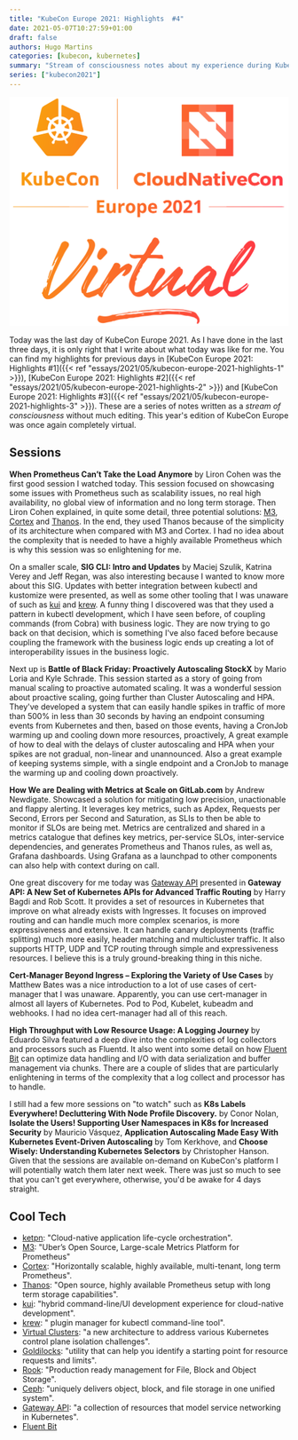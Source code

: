```yaml
---
title: "KubeCon Europe 2021: Highlights  #4"
date: 2021-05-07T10:27:59+01:00
draft: false
authors: Hugo Martins
categories: [kubecon, kubernetes]
summary: "Stream of consciousness notes about my experience during KubeCon Europe 2021 and cool things I've learned or enjoyed."
series: ["kubecon2021"]
---
```


![kubecon-logo](https://raw.githubusercontent.com/cncf/artwork/master/other/kubecon-cloudnativecon/2021-eu-virtual/color/kubecon-eu-2021-color.png)

Today was the last day of KubeCon Europe 2021. As I have done in the last three days, it is only right that I write about what today was like for me. You can find my highlights for previous days in [KubeCon Europe 2021: Highlights #1]({{< ref "essays/2021/05/kubecon-europe-2021-highlights-1"  >}}), [KubeCon Europe 2021: Highlights #2]({{< ref "essays/2021/05/kubecon-europe-2021-highlights-2"  >}}) and [KubeCon Europe 2021: Highlights #3]({{< ref "essays/2021/05/kubecon-europe-2021-highlights-3"  >}}). These are a series of notes written as a _stream of consciousness_ without much editing. This year's edition of KubeCon Europe was once again completely virtual.

## Sessions

**When Prometheus Can’t Take the Load Anymore** by Liron Cohen was the first good session I watched today. This session focused on showcasing some issues with Prometheus such as scalability issues, no real high availability, no global view of information and no long term storage. Then Liron Cohen explained, in quite some detail, three potential solutions: [M3](https://eng.uber.com/m3/), [Cortex](https://cortexmetrics.io/) and [Thanos](https://thanos.io/). In the end, they used Thanos because of the simplicity of its architecture when compared with M3 and Cortex. I had no idea about the complexity that is needed to have a highly available Prometheus which is why this session was so enlightening for me.

On a smaller scale, **SIG CLI: Intro and Updates** by Maciej Szulik, Katrina Verey and Jeff Regan, was also interesting because I wanted to know more about this SIG. Updates with better integration between kubectl and kustomize were presented, as well as some other tooling that I was unaware of such as [kui](https://github.com/kubernetes-sigs/kui) and [krew](https://krew.sigs.k8s.io/). A funny thing I discovered was that they used a pattern in kubectl development, which I have seen before, of coupling commands (from Cobra) with business logic. They are now trying to go back on that decision, which is something I've also faced before because coupling the framework with the business logic ends up creating a lot of interoperability issues in the business logic.

Next up is **Battle of Black Friday: Proactively Autoscaling StockX** by Mario Loria and Kyle Schrade. This session started as a story of going from manual scaling to proactive automated scaling. It was a wonderful session about proactive scaling, going further than Cluster Autoscaling and HPA. They've developed a system that can easily handle spikes in traffic of more than 500% in less than 30 seconds by having an endpoint consuming events from Kubernetes and then, based on those events, having a CronJob warming up and cooling down more resources, proactively, A great example of how to deal with the delays of cluster autoscaling and HPA when your spikes are not gradual, non-linear and unannounced. Also a great example of keeping systems simple, with a single endpoint and a CronJob to manage the warming up and cooling down proactively.

**How We are Dealing with Metrics at Scale on GitLab.com** by Andrew Newdigate. Showcased a solution for mitigating low precision, unactionable and flappy alerting. It leverages key metrics, such as Apdex, Requests per Second, Errors per Second and Saturation, as SLIs to then be able to monitor if SLOs are being met. Metrics are centralized and shared in a metrics catalogue that defines key metrics, per-service SLOs, inter-service dependencies, and generates Prometheus and Thanos rules, as well as, Grafana dashboards. Using Grafana as a launchpad to other components can also help with context during on call.

One great discovery for me today was [Gateway API](https://gateway-api.sigs.k8s.io/) presented in **Gateway API: A New Set of Kubernetes APIs for Advanced Traffic Routing** by Harry Bagdi and Rob Scott. It provides a set of resources in Kubernetes that improve on what already exists with Ingresses. It focuses on improved routing and can handle much more complex scenarios, is more expressiveness and extensive. It can handle canary deployments (traffic splitting) much more easily, header matching and multicluster traffic. It also supports HTTP, UDP and TCP routing through simple and expressiveness resources. I believe this is a truly ground-breaking thing in this niche.

**Cert-Manager Beyond Ingress – Exploring the Variety of Use Cases** by Matthew Bates was a nice introduction to a lot of use cases of cert-manager that I was unaware. Apparently, you can use cert-manager in almost all layers of Kubernetes. Pod to Pod, Kubelet, kubeadm and webhooks. I had no idea cert-manager had all of this reach.

**High Throughput with Low Resource Usage: A Logging Journey** by Eduardo Silva featured a deep dive into the complexities of log collectors and processors such as Fluentd. It also went into some detail on how [Fluent Bit](https://fluentbit.io/) can optimize data handling and I/O with data serialization and buffer management via chunks. There are a couple of slides that are particularly enlightening in terms of the complexity that a log collect and processor has to handle.

I still had a few more sessions on "to watch" such as **K8s Labels Everywhere! Decluttering With Node Profile Discovery.** by Conor Nolan, **Isolate the Users! Supporting User Namespaces in K8s for Increased Security** by Mauricio Vásquez, **Application Autoscaling Made Easy With Kubernetes Event-Driven Autoscaling** by Tom Kerkhove, and **Choose Wisely: Understanding Kubernetes Selectors** by Christopher Hanson. Given that the sessions are available on-demand on KubeCon's platform I will potentially watch them later next week. There was just so much to see that you can't get everywhere, otherwise, you'd be awake for 4 days straight.

## Cool Tech

- [ketpn](https://keptn.sh/): "Cloud-native application life-cycle orchestration".
- [M3](https://eng.uber.com/m3/): "Uber’s Open Source, Large-scale Metrics Platform for Prometheus"
- [Cortex](https://cortexmetrics.io/): "Horizontally scalable, highly available, multi-tenant, long term Prometheus".
- [Thanos](https://thanos.io/): "Open source, highly available Prometheus setup with long term storage capabilities".
- [kui](https://github.com/kubernetes-sigs/kui): "hybrid command-line/UI development experience for cloud-native development".
- [krew](https://krew.sigs.k8s.io/): " plugin manager for kubectl command-line tool".
- [Virtual Clusters](https://github.com/kubernetes-sigs/multi-tenancy/tree/master/incubator/virtualcluster): "a new architecture to address various Kubernetes control plane isolation challenges".
- [Goldilocks](https://github.com/FairwindsOps/goldilocks): "utility that can help you identify a starting point for resource requests and limits".
- [Rook](https://rook.io/): "Production ready management for File, Block and Object Storage".
- [Ceph](https://docs.ceph.com/en/latest/): "uniquely delivers object, block, and file storage in one unified system".
- [Gateway API](https://gateway-api.sigs.k8s.io/): "a collection of resources that model service networking in Kubernetes".
- [Fluent Bit](https://fluentbit.io/)